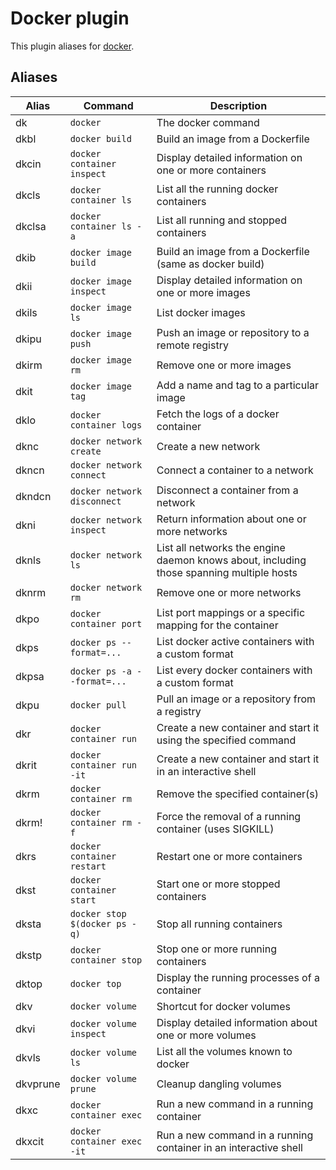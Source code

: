 # Docker plugin

This plugin aliases for [docker](https://www.docker.com/).

## Aliases

| Alias    | Command                       | Description                                                                              |
| -------- | ----------------------------- | ---------------------------------------------------------------------------------------- |
| dk       | `docker`                      | The docker command                                                                       |
| dkbl     | `docker build`                | Build an image from a Dockerfile                                                         |
| dkcin    | `docker container inspect`    | Display detailed information on one or more containers                                   |
| dkcls    | `docker container ls`         | List all the running docker containers                                                   |
| dkclsa   | `docker container ls -a`      | List all running and stopped containers                                                  |
| dkib     | `docker image build`          | Build an image from a Dockerfile (same as docker build)                                  |
| dkii     | `docker image inspect`        | Display detailed information on one or more images                                       |
| dkils    | `docker image ls`             | List docker images                                                                       |
| dkipu    | `docker image push`           | Push an image or repository to a remote registry                                         |
| dkirm    | `docker image rm`             | Remove one or more images                                                                |
| dkit     | `docker image tag`            | Add a name and tag to a particular image                                                 |
| dklo     | `docker container logs`       | Fetch the logs of a docker container                                                     |
| dknc     | `docker network create`       | Create a new network                                                                     |
| dkncn    | `docker network connect`      | Connect a container to a network                                                         |
| dkndcn   | `docker network disconnect`   | Disconnect a container from a network                                                    |
| dkni     | `docker network inspect`      | Return information about one or more networks                                            |
| dknls    | `docker network ls`           | List all networks the engine daemon knows about, including those spanning multiple hosts |
| dknrm    | `docker network rm`           | Remove one or more networks                                                              |
| dkpo     | `docker container port`       | List port mappings or a specific mapping for the container                               |
| dkps     | `docker ps --format=...`      | List docker active containers with a custom format                                       |
| dkpsa    | `docker ps -a --format=...`   | List every docker containers with a custom format                                        |
| dkpu     | `docker pull`                 | Pull an image or a repository from a registry                                            |
| dkr      | `docker container run`        | Create a new container and start it using the specified command                          |
| dkrit    | `docker container run -it`    | Create a new container and start it in an interactive shell                              |
| dkrm     | `docker container rm`         | Remove the specified container(s)                                                        |
| dkrm!    | `docker container rm -f`      | Force the removal of a running container (uses SIGKILL)                                  |
| dkrs     | `docker container restart`    | Restart one or more containers                                                           |
| dkst     | `docker container start`      | Start one or more stopped containers                                                     |
| dksta    | `docker stop $(docker ps -q)` | Stop all running containers                                                              |
| dkstp    | `docker container stop`       | Stop one or more running containers                                                      |
| dktop    | `docker top`                  | Display the running processes of a container                                             |
| dkv      | `docker volume`               | Shortcut for docker volumes                                                              |
| dkvi     | `docker volume inspect`       | Display detailed information about one or more volumes                                   |
| dkvls    | `docker volume ls`            | List all the volumes known to docker                                                     |
| dkvprune | `docker volume prune`         | Cleanup dangling volumes                                                                 |
| dkxc     | `docker container exec`       | Run a new command in a running container                                                 |
| dkxcit   | `docker container exec -it`   | Run a new command in a running container in an interactive shell                         |
